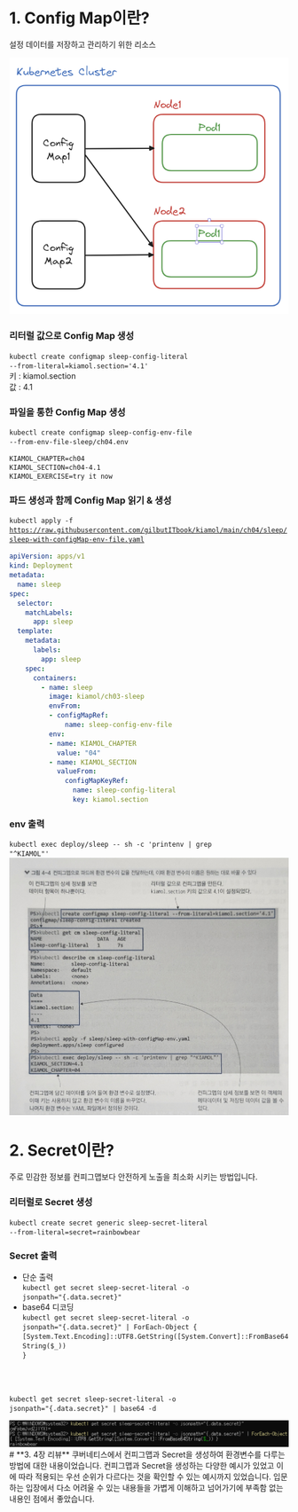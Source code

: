 # **1. Config Map이란?**
설정 데이터를 저장하고 관리하기 위한 리소스

<img src="/assets/Pasted image 20231123034254.png">

### 리터럴 값으로 Config Map 생성
<code>kubectl create configmap sleep-config-literal --from-literal=kiamol.section='4.1'</code>   
키 : kiamol.section   
값 : 4.1

### 파일을 통한 Config Map 생성
<code>kubectl create configmap sleep-config-env-file --from-env-file-sleep/ch04.env
</code>
```env
KIAMOL_CHAPTER=ch04
KIAMOL_SECTION=ch04-4.1
KIAMOL_EXERCISE=try it now
```

### 파드 생성과 함께 Config Map 읽기 & 생성
<code>kubectl apply -f https://raw.githubusercontent.com/gilbutITbook/kiamol/main/ch04/sleep/sleep-with-configMap-env-file.yaml
</code>

```yaml
apiVersion: apps/v1
kind: Deployment
metadata:
  name: sleep
spec:
  selector:
    matchLabels:
      app: sleep
  template:
    metadata:
      labels:
        app: sleep
    spec:
      containers:
        - name: sleep
          image: kiamol/ch03-sleep
          envFrom:
          - configMapRef:
              name: sleep-config-env-file
          env:
          - name: KIAMOL_CHAPTER
            value: "04"
          - name: KIAMOL_SECTION
            valueFrom:
              configMapKeyRef:              
                name: sleep-config-literal
                key: kiamol.section
```

### env 출력
<code>kubectl exec deploy/sleep -- sh -c 'printenv | grep "^KIAMOL"'</code>
<img src="/assets/KakaoTalk_20231124_222216874.jpg">

# **2. Secret이란?**
주로 민감한 정보를 컨피그맵보다 안전하게 노출을 최소화 시키는 방법입니다.

### 리터럴로 Secret 생성
<code>kubectl create secret generic sleep-secret-literal --from-literal=secret=rainbowbear</code>

### Secret 출력
- 단순 출력   
<code>kubectl get secret sleep-secret-literal -o jsonpath="{.data.secret}"</code>
- base64 디코딩   
<code>kubectl get secret sleep-secret-literal -o jsonpath="{.data.secret}" | ForEach-Object { [System.Text.Encoding]::UTF8.GetString([System.Convert]::FromBase64String($_)) }
</code>
   
<code>kubectl get secret sleep-secret-literal -o jsonpath="{.data.secret}" | base64 -d</code>

<img src="/assets/스크린샷 2023-11-24 220129.png">
# **3. 4장 리뷰**
쿠버네티스에서 컨피그맵과 Secret을 생성하여 환경변수를 다루는 방법에 대한 내용이었습니다.   
컨피그맵과 Secret을 생성하는 다양한 예시가 있었고 이에 따라 적용되는 우선 순위가 다르다는 것을 확인할 수 있는 예시까지 있었습니다.   
입문하는 입장에서 다소 어려울 수 있는 내용들을 가볍게 이해하고 넘어가기에 부족함 없는 내용인 점에서 좋았습니다.
